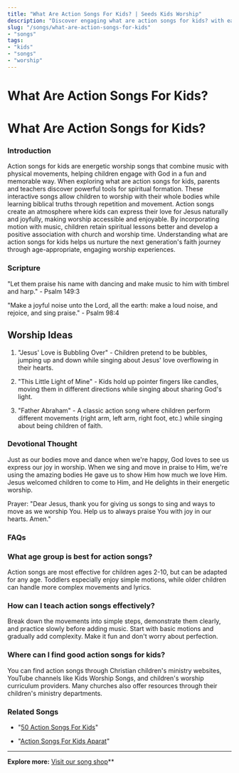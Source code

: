 ```yaml
---
title: "What Are Action Songs For Kids? | Seeds Kids Worship"
description: "Discover engaging what are action songs for kids? with easy motions and biblical lessons. Perfect for children's worship, Sunday school, and family devotions."
slug: "/songs/what-are-action-songs-for-kids"
- "songs"
tags:
- "kids"
- "songs"
- "worship"
---
```


# What Are Action Songs For Kids?

# What Are Action Songs for Kids?
### Introduction
Action songs for kids are energetic worship songs that combine music with physical movements, helping children engage with God in a fun and memorable way. When exploring what are action songs for kids, parents and teachers discover powerful tools for spiritual formation. These interactive songs allow children to worship with their whole bodies while learning biblical truths through repetition and movement. Action songs create an atmosphere where kids can express their love for Jesus naturally and joyfully, making worship accessible and enjoyable. By incorporating motion with music, children retain spiritual lessons better and develop a positive association with church and worship time. Understanding what are action songs for kids helps us nurture the next generation's faith journey through age-appropriate, engaging worship experiences.

### Scripture
"Let them praise his name with dancing and make music to him with timbrel and harp." - Psalm 149:3

"Make a joyful noise unto the Lord, all the earth: make a loud noise, and rejoice, and sing praise." - Psalm 98:4

## Worship Ideas
1. "Jesus' Love is Bubbling Over" - Children pretend to be bubbles, jumping up and down while singing about Jesus' love overflowing in their hearts.

2. "This Little Light of Mine" - Kids hold up pointer fingers like candles, moving them in different directions while singing about sharing God's light.

3. "Father Abraham" - A classic action song where children perform different movements (right arm, left arm, right foot, etc.) while singing about being children of faith.

### Devotional Thought
Just as our bodies move and dance when we're happy, God loves to see us express our joy in worship. When we sing and move in praise to Him, we're using the amazing bodies He gave us to show Him how much we love Him. Jesus welcomed children to come to Him, and He delights in their energetic worship.

Prayer: "Dear Jesus, thank you for giving us songs to sing and ways to move as we worship You. Help us to always praise You with joy in our hearts. Amen."

### FAQs

### What age group is best for action songs?
Action songs are most effective for children ages 2-10, but can be adapted for any age. Toddlers especially enjoy simple motions, while older children can handle more complex movements and lyrics.

### How can I teach action songs effectively?
Break down the movements into simple steps, demonstrate them clearly, and practice slowly before adding music. Start with basic motions and gradually add complexity. Make it fun and don't worry about perfection.

### Where can I find good action songs for kids?
You can find action songs through Christian children's ministry websites, YouTube channels like Kids Worship Songs, and children's worship curriculum providers. Many churches also offer resources through their children's ministry departments.

### Related Songs

- "[50 Action Songs For Kids](/songs/50-action-songs-for-kids/)"

- "[Action Songs For Kids Aparat](/songs/action-songs-for-kids-aparat/)"

---

**Explore more:** [Visit our song shop](https://seedskidsworship.com/shop)**

<!-- Schema Markup -->
<script type="application/ld+json">
{
  "@context": "https://schema.org",
  "@type": "MusicRecording",
  "name": "What Are Action Songs For Kids?",
  "byArtist": {
    "@type": "MusicGroup",
    "name": "Seeds Kids Worship"
  },
  "isFamilyFriendly": true,
  "url": "https://seedskidsworship.com/songs/what-are-action-songs-for-kids/"
}
</script>